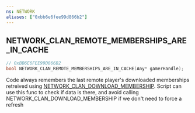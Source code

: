 ```yaml
---
ns: NETWORK
aliases: ["0xbb6e6fee99d866b2"]
---
```

## NETWORK_CLAN_REMOTE_MEMBERSHIPS_ARE_IN_CACHE

```c
// 0xBB6E6FEE99D866B2
bool NETWORK_CLAN_REMOTE_MEMBERSHIPS_ARE_IN_CACHE(Any* gamerHandle);
```

Code always remembers the last remote player's downloaded memberships retreived using [NETWORK_CLAN_DOWNLOAD_MEMBERSHIP](#_0xA989044E70010ABE). Script can use this func to check if data is there, and avoid calling NETWORK_CLAN_DOWNLOAD_MEMBERSHIP if we don't need to force a refresh

